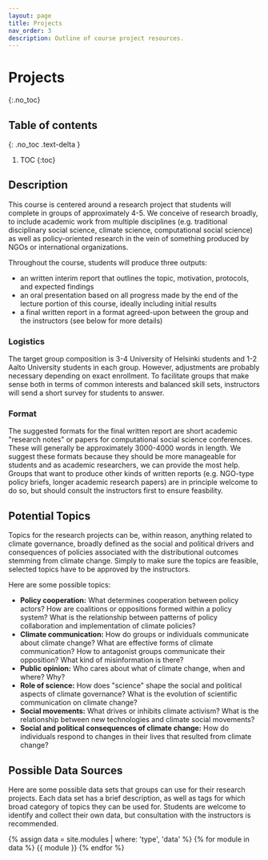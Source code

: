 ```yaml
---
layout: page
title: Projects
nav_order: 3
description: Outline of course project resources.
---
```


# Projects
{:.no_toc}

## Table of contents
{: .no_toc .text-delta }

1. TOC
{:toc}

## Description
This course is centered around a research project that students will complete in groups of approximately 4-5. We conceive of research broadly, to include academic work from multiple disciplines (e.g. traditional disciplinary social science, climate science, computational social science) as well as policy-oriented research in the vein of something produced by NGOs or international organizations.

Throughout the course, students will produce three outputs:
- an written interim report that outlines the topic, motivation, protocols, and expected findings
- an oral presentation based on all progress made by the end of the lecture portion of this course, ideally including initial results
- a final written report in a format agreed-upon between the group and the instructors (see below for more details)

### Logistics
The target group composition is 3-4 University of Helsinki students and 1-2 Aalto University students in each group. However, adjustments are probably necessary depending on exact enrollment. To facilitate groups that make sense both in terms of common interests and balanced skill sets, instructors will send a short survey for students to answer.

### Format
The suggested formats for the final written report are short academic "research notes" or papers for computational social science conferences. These will generally be approximately 3000-4000 words in length. We suggest these formats because they should be more manageable for students and as academic researchers, we can provide the most help. Groups that want to produce other kinds of written reports (e.g. NGO-type policy briefs, longer academic research papers) are in principle welcome to do so, but should consult the instructors first to ensure feasbility.

## Potential Topics
Topics for the research projects can be, within reason, anything related to climate governance, broadly defined as the social and political drivers and consequences of policies associated with the distributional outcomes stemming from climate change. Simply to make sure the topics are feasible, selected topics have to be approved by the instructors.

Here are some possible topics:
- **Policy cooperation:** What determines cooperation between policy actors? How are coalitions or oppositions formed within a policy system? What is the relationship between patterns of policy collaboration and implementation of climate policies?
- **Climate communication:** How do groups or individuals communicate about climate change? What are effective forms of climate communication? How to antagonist groups communicate their opposition? What kind of misinformation is there?
- **Public opinion:** Who cares about what of climate change, when and where? Why?
- **Role of science:** How does "science" shape the social and political aspects of climate governance? What is the evolution of scientific communication on climate change?
- **Social movements:** What drives or inhibits climate activism? What is the relationship between new technologies and climate social movements?
- **Social and political consequences of climate change:** How do individuals respond to changes in their lives that resulted from climate change?


## Possible Data Sources
Here are some possible data sets that groups can use for their research projects. Each data set has a brief description, as well as tags for which broad category of topics they can be used for. Students are welcome to identify and collect their own data, but consultation with the instructors is recommended.

{% assign data = site.modules | where: 'type', 'data' %}
{% for module in data %}
{{ module }}
{% endfor %}
